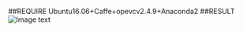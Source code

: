 ##REQUIRE
Ubuntu16.06+Caffe+opevcv2.4.9+Anaconda2
##RESULT
![Image text](https://github.com/lhzhong/kth_action_recognition/blob/master/resut/KTH(AlexNet).png)

